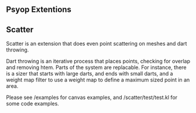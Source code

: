 
## Psyop Extentions

## Scatter

Scatter is an extension that does even point scattering on meshes and dart throwing. 

Dart throwing is an iterative process that places points, checking for overlap and removing htem. Parts of the system are replacable. For instance, there is a sizer that starts with large darts, and ends with small darts, and a weight map filter to use a weight map to define a maximum sized point in an area. 

Please see /examples for canvas examples, and /scatter/test/test.kl for some code examples. 


